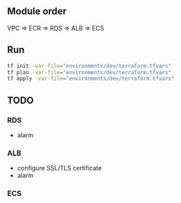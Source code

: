 ## Module order

VPC => ECR => RDS => ALB => ECS

## Run

```sh
tf init -var-file="environments/dev/terraform.tfvars"
tf plan -var-file="environments/dev/terraform.tfvars"
tf apply -var-file="environments/dev/terraform.tfvars"
```

## TODO

### RDS

- alarm

### ALB

- configure SSL/TLS certificate
- alarm

### ECS